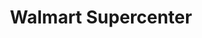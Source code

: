 ---
title: "Walmart Supercenter"
url: /hanover/walmart-supercenter-eisenhower-drive/
shop: Supermarkt
---